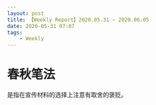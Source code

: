 ```yaml
---
layout: post
title: 【Weekly Report】2020.05.31 ~ 2020.06.05
date: 2020-05-31 07:07
tags:
    - Weekly
---
```



# 春秋笔法

是指在宣传材料的选择上注意有取舍的褒贬。
